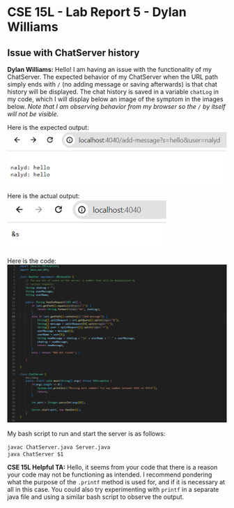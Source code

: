# CSE 15L - Lab Report 5 - Dylan Williams
## Issue with ChatServer history
**Dylan Williams:**
Hello!
I am having an issue with the functionality of my ChatServer.
The expected behavior of my ChatServer when the URL path simply ends with `/` (no adding message or saving afterwards) is that chat history will be displayed.
The chat history is saved in a variable `chatLog` in my code, which I will display below an image of the symptom in the images below.
*Note that I am observing behavior from my browser so the `/` by itself will not be visible.*

Here is the expected output: 
![Image](Screenshot-chatserverexpectedchatlog.png)

Here is the actual output:
![Image](Screenshot-chatserveractualchatlog.png)

Here is the code:
![image](Screenshot-2024-01-30-233242.png)

My bash script to run and start the server is as follows:
```
javac ChatServer.java Server.java
java ChatServer $1
```


**CSE 15L Helpful TA:**
Hello, it seems from your code that there is a reason your code may not be functioning as intended.
I recommend pondering what the purpose of the `.printf` method is used for, and if it is necessary at all in this case. 
You could also try experimenting with `printf` in a separate java file and using a similar bash script to observe the output.




